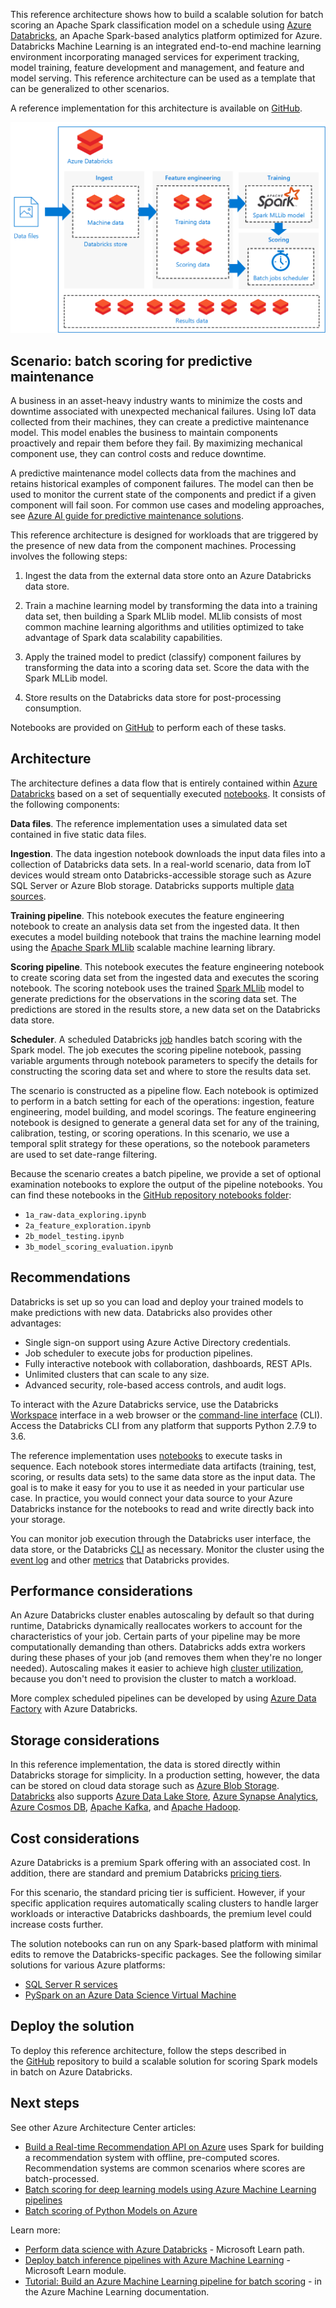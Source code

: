 This reference architecture shows how to build a scalable solution for batch scoring an Apache Spark classification model on a schedule using [Azure Databricks][databricks], an Apache Spark-based analytics platform optimized for Azure. Databricks Machine Learning is an integrated end-to-end machine learning environment incorporating managed services for experiment tracking, model training, feature development and management, and feature and model serving. This reference architecture can be used as a template that can be generalized to other scenarios.

A reference implementation for this architecture is available on [GitHub][github].

![Architecture diagram: batch scoring of Apache Spark classification models on Azure Databricks.](./_images/batch-scoring-spark-models-databricks.png)

## Scenario: batch scoring for predictive maintenance

A business in an asset-heavy industry wants to minimize the costs and downtime associated with unexpected mechanical failures. Using IoT data collected from their machines, they can create a predictive maintenance model. This model enables the business to maintain components proactively and repair them before they fail. By maximizing mechanical component use, they can control costs and reduce downtime.

A predictive maintenance model collects data from the machines and retains historical examples of component failures. The model can then be used to monitor the current state of the components and predict if a given component will fail soon. For common use cases and modeling approaches, see [Azure AI guide for predictive maintenance solutions][ai-guide].

This reference architecture is designed for workloads that are triggered by the presence of new data from the component machines. Processing involves the following steps:

1. Ingest the data from the external data store onto an Azure Databricks data store.

2. Train a machine learning model by transforming the data into a training data set, then building a Spark MLlib model. MLlib consists of most common machine learning algorithms and utilities optimized to take advantage of Spark data scalability capabilities.

3. Apply the trained model to predict (classify) component failures by transforming the data into a scoring data set. Score the data with the Spark MLLib model.

4. Store results on the Databricks data store for post-processing consumption.

Notebooks are provided on [GitHub][github] to perform each of these tasks.

## Architecture

The architecture defines a data flow that is entirely contained within [Azure Databricks][databricks] based on a set of sequentially executed [notebooks][notebooks]. It consists of the following components:

**Data files**. The reference implementation uses a simulated data set contained in five static data files.

**Ingestion**. The data ingestion notebook downloads the input data files into a collection of Databricks data sets. In a real-world scenario, data from IoT devices would stream onto Databricks-accessible storage such as Azure SQL Server or Azure Blob storage. Databricks supports multiple [data sources][data-sources].

**Training pipeline**. This notebook executes the feature engineering notebook to create an analysis data set from the ingested data. It then executes a model building notebook that trains the machine learning model using the [Apache Spark MLlib][mllib] scalable machine learning library.

**Scoring pipeline**. This notebook executes the feature engineering notebook to create scoring data set from the ingested data and executes the scoring notebook. The scoring notebook uses the trained [Spark MLlib][mllib-spark] model to generate predictions for the observations in the scoring data set. The predictions are stored in the results store, a new data set on the Databricks data store.

**Scheduler**. A scheduled Databricks [job][job] handles batch scoring with the Spark model. The job executes the scoring pipeline notebook, passing variable arguments through notebook parameters to specify the details for constructing the scoring data set and where to store the results data set.

The scenario is constructed as a pipeline flow. Each notebook is optimized to perform in a batch setting for each of the operations: ingestion, feature engineering, model building, and model scorings. The feature engineering notebook is designed to generate a general data set for any of the training, calibration, testing, or scoring operations. In this scenario, we use a temporal split strategy for these operations, so the notebook parameters are used to set date-range filtering.

Because the scenario creates a batch pipeline, we provide a set of optional examination notebooks to explore the output of the pipeline notebooks. You can find these notebooks in the [GitHub repository notebooks folder][github]:

- `1a_raw-data_exploring.ipynb`
- `2a_feature_exploration.ipynb`
- `2b_model_testing.ipynb`
- `3b_model_scoring_evaluation.ipynb`

## Recommendations

Databricks is set up so you can load and deploy your trained models to make predictions with new data. Databricks also provides other advantages:

- Single sign-on support using Azure Active Directory credentials.
- Job scheduler to execute jobs for production pipelines.
- Fully interactive notebook with collaboration, dashboards, REST APIs.
- Unlimited clusters that can scale to any size.
- Advanced security, role-based access controls, and audit logs.

To interact with the Azure Databricks service, use the Databricks [Workspace][workspace] interface in a web browser or the [command-line interface][cli] (CLI). Access the Databricks CLI from any platform that supports Python 2.7.9 to 3.6.

The reference implementation uses [notebooks][notebooks] to execute tasks in sequence. Each notebook stores intermediate data artifacts (training, test, scoring, or results data sets) to the same data store as the input data. The goal is to make it easy for you to use it as needed in your particular use case. In practice, you would connect your data source to your Azure Databricks instance for the notebooks to read and write directly back into your storage.

You can monitor job execution through the Databricks user interface, the data store, or the Databricks [CLI][cli] as necessary. Monitor the cluster using the [event log][log] and other [metrics][metrics] that Databricks provides.

## Performance considerations

An Azure Databricks cluster enables autoscaling by default so that during runtime, Databricks dynamically reallocates workers to account for the characteristics of your job. Certain parts of your pipeline may be more computationally demanding than others. Databricks adds extra workers during these phases of your job (and removes them when they're no longer needed). Autoscaling makes it easier to achieve high [cluster utilization][cluster], because you don't need to provision the cluster to match a workload.

More complex scheduled pipelines can be developed by using [Azure Data Factory][adf] with Azure Databricks.

## Storage considerations

In this reference implementation, the data is stored directly within Databricks storage for simplicity. In a production setting, however, the data can be stored on cloud data storage such as [Azure Blob Storage][blob]. [Databricks][databricks-connect] also supports [Azure Data Lake Store][azure-data-lake], [Azure Synapse Analytics][azure-synapse], [Azure Cosmos DB][azure-cosmos], [Apache Kafka][apache-kafka], and [Apache Hadoop][apache-hadoop].

## Cost considerations

Azure Databricks is a premium Spark offering with an associated cost. In addition, there are standard and premium Databricks [pricing tiers][pricing].

For this scenario, the standard pricing tier is sufficient. However, if your specific application requires automatically scaling clusters to handle larger workloads or interactive Databricks dashboards, the premium level could increase costs further.

The solution notebooks can run on any Spark-based platform with minimal edits to remove the Databricks-specific packages. See the following similar solutions for various Azure platforms:

- [SQL Server R services][sql-r]
- [PySpark on an Azure Data Science Virtual Machine][py-dvsm]

## Deploy the solution

To deploy this reference architecture, follow the steps described in the [GitHub][github] repository to build a scalable solution for scoring Spark models in batch on Azure Databricks.

## Next steps

See other Azure Architecture Center articles:

- [Build a Real-time Recommendation API on Azure][aac-recommendation] uses Spark for building a recommendation system with offline, pre-computed scores. Recommendation systems are common scenarios where scores are batch-processed.
- [Batch scoring for deep learning models using Azure Machine Learning pipelines][aac-batch-deep]
- [Batch scoring of Python Models on Azure][aac-batch-python]

Learn more:

- [Perform data science with Azure Databricks][learn1] - Microsoft Learn path.
- [Deploy batch inference pipelines with Azure Machine Learning][learn2] - Microsoft Learn module.
- [Tutorial: Build an Azure Machine Learning pipeline for batch scoring][aml-tut] - in the Azure Machine Learning documentation.

<!-- links -->

[aac-batch-deep]: ../../reference-architectures/ai/batch-scoring-deep-learning.yml
[aac-batch-python]: ../../reference-architectures/ai/batch-scoring-python.yml
[aac-recommendation]: ../../reference-architectures/ai/real-time-recommendation.yml
[adf]: https://azure.microsoft.com/blog/operationalize-azure-databricks-notebooks-using-data-factory
[ai-guide]: /azure/machine-learning/team-data-science-process/cortana-analytics-playbook-predictive-maintenance
[aml-tut]: /azure/machine-learning/tutorial-pipeline-batch-scoring-classification
[apache-hadoop]: https://hadoop.apache.org/
[apache-kafka]: https://kafka.apache.org/
[azure-cosmos]: https://azure.microsoft.com/services/cosmos-db/
[azure-data-lake]: https://azure.microsoft.com/services/storage/data-lake-storage/
[azure-synapse]: https://azure.microsoft.com/services/synapse-analytics/
[blob]: https://docs.databricks.com/spark/latest/data-sources/azure/azure-storage.html
[cli]: https://docs.databricks.com/user-guide/dev-tools/databricks-cli.html
[cluster]: /azure/databricks/clusters/configure
[databricks]: /azure/azure-databricks
[databricks-connect]: /azure/azure-databricks/databricks-connect-to-data-sources
[data-sources]: https://docs.databricks.com/spark/latest/data-sources/index.html
[github]: https://github.com/Azure/BatchSparkScoringPredictiveMaintenance
[job]: https://docs.databricks.com/user-guide/jobs.html
[learn1]: /learn/paths/perform-data-science-azure-databricks/
[learn2]: /learn/modules/deploy-batch-inference-pipelines-with-azure-machine-learning/
[log]: https://docs.databricks.com/user-guide/clusters/event-log.html
[metrics]: https://docs.databricks.com/user-guide/clusters/metrics.html
[mllib]: https://docs.databricks.com/spark/latest/mllib/index.html
[mllib-spark]: https://docs.databricks.com/spark/latest/mllib/index.html#apache-spark-mllib
[notebooks]: https://docs.databricks.com/user-guide/notebooks/index.html
[pricing]: https://azure.microsoft.com/pricing/details/databricks
[py-dvsm]: https://gallery.azure.ai/Tutorial/Predictive-Maintenance-using-PySpark
[sql-r]: https://gallery.azure.ai/Tutorial/Predictive-Maintenance-Modeling-Guide-using-SQL-R-Services-1
[workspace]: https://docs.databricks.com/user-guide/workspace.html